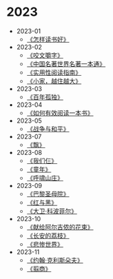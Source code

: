 # 2023

- 2023-01
  - [《怎样读书好》](/docs/read/《怎样读书好》.md)
- 2023-02
  - [《咬文嚼字》](/docs/read/《咬文嚼字》.md)
  - [《中国名著世界名著一本通》](/docs/read/《中国名著世界名著一本通》.md)
  - [《实用性阅读指南》](/docs/read/《实用性阅读指南》.md)
  - [《小家，越住越大》](/docs/read/《小家，越住越大》.md)
- 2023-03
  - [《百年孤独》](/docs/read/《百年孤独》.md)
- 2023-04
  - [《如何有效阅读一本书》](/docs/read/《如何有效阅读一本书》.md)
- 2023-05
  - [《战争与和平》](/docs/read/《战争与和平》.md)
- 2023-07
  - [《飘》](/docs/read/《飘》.md)
- 2023-08
  - [《我们仨》](/docs/read/《我们仨》.md)
  - [《童年》](/docs/read/《童年》.md)
  - [《呼啸山庄》](/docs/read/《呼啸山庄》.md)
- 2023-09
  - [《巴黎圣母院》](/docs/read/《巴黎圣母院》.md)
  - [《红与黑》](/docs/read/《红与黑》.md)
  - [《大卫·科波菲尔》](/docs/read/《大卫·科波菲尔》.md)
- 2023-10
  - [《献给阿尔吉侬的花束》](/docs/read/《献给阿尔吉侬的花束》.md)
  - [《长安的荔枝》](/docs/read/《长安的荔枝》.md)
  - [《悲惨世界》](/docs/read/《悲惨世界》.md)
- 2023-11
  - [《约翰·克利斯朵夫》](/docs/read/《约翰·克利斯朵夫》.md)
  - [《翦商》](/docs/read/《翦商》.md)
